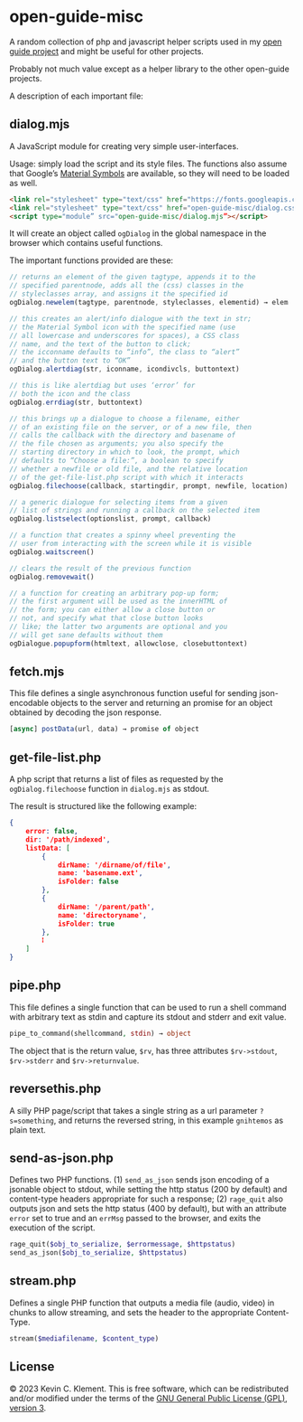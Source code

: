 # open-guide-misc
A random collection of php and javascript helper scripts used in my [open guide project](https://github.com/frabjous/open-guide-typesetting-framework) and might be useful for other projects.

Probably not much value except as a helper library to the other open-guide projects.

A description of each important file:

## dialog.mjs

A JavaScript module for creating very simple user-interfaces.

Usage: simply load the script and its style files. The functions also assume that Google’s [Material Symbols](https://fonts.google.com/icons) are available, so they will need to be loaded as well.
```html
<link rel="stylesheet" type="text/css" href="https://fonts.googleapis.com/css?family=Material+Symbols+Outlined">
<link rel="stylesheet" type="text/css" href="open-guide-misc/dialog.css">
<script type="module” src="open-guide-misc/dialog.mjs”></script>
```
It will create an object called `ogDialog` in the global namespace in the browser which contains useful functions.

The important functions provided are these:

```javascript
// returns an element of the given tagtype, appends it to the
// specified parentnode, adds all the (css) classes in the
// styleclasses array, and assigns it the specified id
ogDialog.newelem(tagtype, parentnode, styleclasses, elementid) → elem

// this creates an alert/info dialogue with the text in str;
// the Material Symbol icon with the specified name (use
// all lowercase and underscores for spaces), a CSS class
// name, and the text of the button to click;
// the icconname defaults to “info”, the class to “alert”
// and the button text to “OK”
ogDialog.alertdiag(str, iconname, icondivcls, buttontext)

// this is like alertdiag but uses ‘error’ for
// both the icon and the class
ogDialog.errdiag(str, buttontext)

// this brings up a dialogue to choose a filename, either
// of an existing file on the server, or of a new file, then
// calls the callback with the directory and basename of
// the file chosen as arguments; you also specify the
// starting directory in which to look, the prompt, which
// defaults to “Choose a file:”, a boolean to specify
// whether a newfile or old file, and the relative location
// of the get-file-list.php script with which it interacts
ogDialog.filechoose(callback, startingdir, prompt, newfile, location)

// a generic dialogue for selecting items from a given
// list of strings and running a callback on the selected item
ogDialog.listselect(optionslist, prompt, callback)

// a function that creates a spinny wheel preventing the
// user from interacting with the screen while it is visible
ogDialog.waitscreen()

// clears the result of the previous function
ogDialog.removewait()

// a function for creating an arbitrary pop-up form;
// the first argument will be used as the innerHTML of
// the form; you can either allow a close button or
// not, and specify what that close button looks
// like; the latter two arguments are optional and you
// will get sane defaults without them
ogDialogue.popupform(htmltext, allowclose, closebuttontext)

```

## fetch.mjs

This file defines a single asynchronous function useful for sending json-encodable objects to the server and returning an promise for an object obtained by decoding the json response.
```javascript
[async] postData(url, data) → promise of object
```

## get-file-list.php

A php script that returns a list of files as requested by the `ogDialog.filechoose` function in `dialog.mjs` as stdout.

The result is structured like the following example:

```json
{
    error: false,
    dir: '/path/indexed',
    listData: [
        {
            dirName: '/dirname/of/file',
            name: 'basename.ext',
            isFolder: false
        },
        {
            dirName: '/parent/path',
            name: 'directoryname',
            isFolder: true
        },
        ⁞
    ]
}
```

## pipe.php

This file defines a single function that can be used to run a shell command with arbitrary text as stdin and capture its stdout and stderr and exit value.

```php
pipe_to_command(shellcommand, stdin) → object
```
The object that is the return value, `$rv`, has three attributes `$rv->stdout`, `$rv->stderr` and `$rv->returnvalue`.

## reversethis.php

A silly PHP page/script that takes a single string as a url parameter `?s=something`, and returns the reversed string, in this example `gnihtemos` as plain text.

## send-as-json.php

Defines two PHP functions. (1) `send_as_json` sends json encoding of a jsonable object to stdout, while setting the http status (200 by default) and content-type headers appropriate for such a response; (2) `rage_quit` also outputs json and sets the http status (400 by default), but with an attribute `error` set to true and an `errMsg` passed to the browser, and exits the execution of the script.

```php
rage_quit($obj_to_serialize, $errormessage, $httpstatus)
send_as_json($obj_to_serialize, $httpstatus)

```
## stream.php

Defines a single PHP function that outputs a media file (audio, video) in chunks to allow streaming, and sets the header to the appropriate Content-Type.

```php
stream($mediafilename, $content_type)
```

## License

© 2023 Kevin C. Klement. This is free software, which can be redistributed and/or modified under the terms of the [GNU General Public License (GPL), version 3](https://www.gnu.org/licenses/gpl.html).
